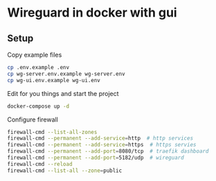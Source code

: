 # Wireguard in docker with gui

## Setup

Copy example files

```bash
cp .env.example .env
cp wg-server.env.example wg-server.env
cp wg-ui.env.example wg-ui.env
```

Edit for you things and start the project

```bash
docker-compose up -d
```

Configure firewall

```bash
firewall-cmd --list-all-zones
firewall-cmd --permanent --add-service=http  # http services
firewall-cmd --permanent --add-service=https  # https servies
firewall-cmd --permanent --add-port=8080/tcp  # traefik dashboard
firewall-cmd --permanent --add-port=5182/udp  # wireguard
firewall-cmd --reload
firewall-cmd --list-all --zone=public
```
